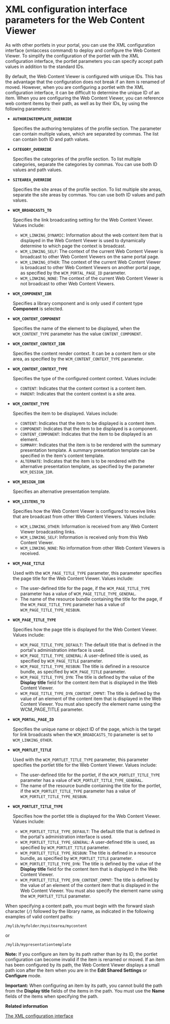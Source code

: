 # XML configuration interface parameters for the Web Content Viewer

As with other portlets in your portal, you can use the XML configuration interface \(xmlaccess command\) to deploy and configure the Web Content Viewer. To simplify the configuration of the portlet with the XML configuration interface, the portlet parameters you can specify accept path values in addition to the standard IDs.

By default, the Web Content Viewer is configured with unique IDs. This has the advantage that the configuration does not break if an item is renamed of moved. However, when you are configuring a portlet with the XML configuration interface, it can be difficult to determine the unique ID of an item. When you are configuring the Web Content Viewer, you can reference web content items by their path, as well as by their IDs, by using the following parameters:

-   **`AUTHORINGTEMPLATE_OVERRIDE`**

    Specifies the authoring templates of the profile section. The parameter can contain multiple values, which are separated by commas. The list can contain both ID and path values.

-   **`CATEGORY_OVERRIDE`**

    Specifies the categories of the profile section. To list multiple categories, separate the categories by commas. You can use both ID values and path values.

-   **`SITEAREA_OVERRIDE`**

    Specifies the site areas of the profile section. To list multiple site areas, separate the site areas by commas. You can use both ID values and path values.

-   **`WCM_BROADCASTS_TO`**

    Specifies the link broadcasting setting for the Web Content Viewer. Values include:

    -   `WCM_LINKING_DYNAMIC`: Information about the web content item that is displayed in the Web Content Viewer is used to dynamically determine to which page the context is broadcast.
    -   `WCM_LINKING_SELF`: The context of the current Web Content Viewer is broadcast to other Web Content Viewers on the same portal page.
    -   `WCM_LINKING_OTHER`: The context of the current Web Content Viewer is broadcast to other Web Content Viewers on another portal page, as specified by the `WCM_PORTAL_PAGE_ID` parameter.
    -   `WCM_LINKING_NONE`: The context of the current Web Content Viewer is not broadcast to other Web Content Viewers.
-   **`WCM_COMPONENT_IDR`**

    Specifies a library component and is only used if content type **Component** is selected.

-   **`WCM_CONTENT_COMPONENT`**

    Specifies the name of the element to be displayed, when the `WCM_CONTENT_TYPE` parameter has the value `CONTENT_COMPONENT`.

-   **`WCM_CONTENT_CONTEXT_IDR`**

    Specifies the content render context. It can be a content item or site area, as specified by the `WCM_CONTENT_CONTEXT_TYPE` parameter.

-   **`WCM_CONTENT_CONTEXT_TYPE`**

    Specifies the type of the configured content context. Values include:

    -   `CONTENT`: Indicates that the content context is a content item.
    -   `PARENT`: Indicates that the content context is a site area.
-   **`WCM_CONTENT_TYPE`**

    Specifies the item to be displayed. Values include:

    -   `CONTENT`: Indicates that the item to be displayed is a content item.
    -   `COMPONENT`: Indicates that the item to be displayed is a component.
    -   `CONTENT_COMPONENT`: Indicates that the item to be displayed is an element.
    -   `SUMMARY`: Indicates that the item is to be rendered with the summary presentation template. A summary presentation template can be specified in the item's content template.
    -   `ALTERNATE`: Indicates that the item is to be rendered with the alternative presentation template, as specified by the parameter `WCM_DESIGN_IDR`.
-   **`WCM_DESIGN_IDR`**

    Specifies an alternative presentation template.

-   **`WCM_LISTENS_TO`**

    Specifies how the Web Content Viewer is configured to receive links that are broadcast from other Web Content Viewers. Values include:

    -   `WCM_LINKING_OTHER`: Information is received from any Web Content Viewer broadcasting links.
    -   `WCM_LINKING_SELF`: Information is received only from this Web Content Viewer.
    -   `WCM_LINKING_NONE`: No information from other Web Content Viewers is received.
-   **`WCM_PAGE_TITLE`**

    Used with the `WCM_PAGE_TITLE_TYPE` parameter, this parameter specifies the page title for the Web Content Viewer. Values include:

    -   The user-defined title for the page, if the `WCM_PAGE_TITLE_TYPE` parameter has a value of `WCM_PAGE_TITLE_TYPE_GENERAL`.
    -   The name of the resource bundle containing the title for the page, if the `WCM_PAGE_TITLE_TYPE` parameter has a value of `WCM_PAGE_TITLE_TYPE_RESBUN`.
-   **`WCM_PAGE_TITLE_TYPE`**

    Specifies how the page title is displayed for the Web Content Viewer. Values include:

    -   `WCM_PAGE_TITLE_TYPE_DEFAULT`: The default title that is defined in the portal's administration interface is used.
    -   `WCM_PAGE_TITLE_TYPE_GENERAL`: A user-defined title is used, as specified by `WCM_PAGE_TITLE` parameter.
    -   `WCM_PAGE_TITLE_TYPE_RESBUN`: The title is defined in a resource bundle, as specified by `WCM_PAGE_TITLE` parameter.
    -   `WCM_PAGE_TITLE_TYPE_DYN`: The title is defined by the value of the **Display title** field for the content item that is displayed in the Web Content Viewer.
    -   `WCM_PAGE_TITLE_TYPE_DYN_CONTENT_CMPNT`: The title is defined by the value of an element of the content item that is displayed in the Web Content Viewer. You must also specify the element name using the WCM\_PAGE\_TITLE parameter.
-   **`WCM_PORTAL_PAGE_ID`**

    Specifies the unique name or object ID of the page, which is the target for link broadcasts when the `WCM_BROADCASTS_TO` parameter is set to `WCM_LINKING_OTHER`.

-   **`WCM_PORTLET_TITLE`**

    Used with the `WCM_PORTLET_TITLE_TYPE` parameter, this parameter specifies the portlet title for the Web Content Viewer. Values include:

    -   The user-defined title for the portlet, if the `WCM_PORTLET_TITLE_TYPE` parameter has a value of `WCM_PORTLET_TITLE_TYPE_GENERAL`.
    -   The name of the resource bundle containing the title for the portlet, if the `WCM_PORTLET_TITLE_TYPE` parameter has a value of `WCM_PORTLET_TITLE_TYPE_RESBUN`.
-   **`WCM_PORTLET_TITLE_TYPE`**

    Specifies how the portlet title is displayed for the Web Content Viewer. Values include:

    -   `WCM_PORTLET_TITLE_TYPE_DEFAULT`: The default title that is defined in the portal's administration interface is used.
    -   `WCM_PORTLET_TITLE_TYPE_GENERAL`: A user-defined title is used, as specified by `WCM_PORTLET_TITLE` parameter.
    -   `WCM_PORTLET_TITLE_TYPE_RESBUN`: The title is defined in a resource bundle, as specified by `WCM_PORTLET_TITLE` parameter.
    -   `WCM_PORTLET_TITLE_TYPE_DYN`: The title is defined by the value of the **Display title** field for the content item that is displayed in the Web Content Viewer.
    -   `WCM_PORTLET_TITLE_TYPE_DYN_CONTENT_CMPNT`: The title is defined by the value of an element of the content item that is displayed in the Web Content Viewer. You must also specify the element name using the `WCM_PORTLET_TITLE` parameter.

When specifying a content path, you must begin with the forward slash character \(`/`\) followed by the library name, as indicated in the following examples of valid content paths:

```
/mylib/myfolder/mysitearea/mycontent
```

or

```
/mylib/mypresentationtemplate
```

**Note:** If you configure an item by its path rather than by its ID, the portlet configuration can become invalid if the item is renamed or moved. If an item has been configured by its path, the Web Content Viewer displays a small path icon after the item when you are in the **Edit Shared Settings** or **Configure** mode.

**Important:** When configuring an item by its path, you cannot build the path from the **Display title** fields of the items in the path. You must use the **Name** fields of the items when specifying the path.


**Related information**  


[The XML configuration interface](../admin-system/admxmlai.md)

